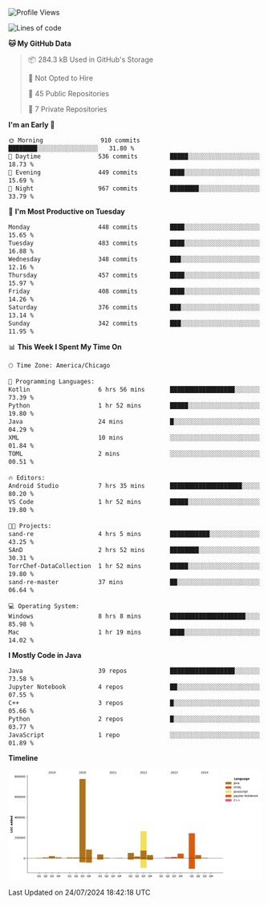 <!--START_SECTION:waka-->
![Profile Views](http://img.shields.io/badge/Profile%20Views-27-blue)

![Lines of code](https://img.shields.io/badge/From%20Hello%20World%20I%27ve%20Written-1.6%20million%20lines%20of%20code-blue)

**🐱 My GitHub Data** 

> 📦 284.3 kB Used in GitHub's Storage 
 > 
> 🚫 Not Opted to Hire
 > 
> 📜 45 Public Repositories 
 > 
> 🔑 7 Private Repositories 
 > 
**I'm an Early 🐤** 

```text
🌞 Morning                910 commits         ████████░░░░░░░░░░░░░░░░░   31.80 % 
🌆 Daytime                536 commits         █████░░░░░░░░░░░░░░░░░░░░   18.73 % 
🌃 Evening                449 commits         ████░░░░░░░░░░░░░░░░░░░░░   15.69 % 
🌙 Night                  967 commits         ████████░░░░░░░░░░░░░░░░░   33.79 % 
```
📅 **I'm Most Productive on Tuesday** 

```text
Monday                   448 commits         ████░░░░░░░░░░░░░░░░░░░░░   15.65 % 
Tuesday                  483 commits         ████░░░░░░░░░░░░░░░░░░░░░   16.88 % 
Wednesday                348 commits         ███░░░░░░░░░░░░░░░░░░░░░░   12.16 % 
Thursday                 457 commits         ████░░░░░░░░░░░░░░░░░░░░░   15.97 % 
Friday                   408 commits         ████░░░░░░░░░░░░░░░░░░░░░   14.26 % 
Saturday                 376 commits         ███░░░░░░░░░░░░░░░░░░░░░░   13.14 % 
Sunday                   342 commits         ███░░░░░░░░░░░░░░░░░░░░░░   11.95 % 
```


📊 **This Week I Spent My Time On** 

```text
🕑︎ Time Zone: America/Chicago

💬 Programming Languages: 
Kotlin                   6 hrs 56 mins       ██████████████████░░░░░░░   73.39 % 
Python                   1 hr 52 mins        █████░░░░░░░░░░░░░░░░░░░░   19.80 % 
Java                     24 mins             █░░░░░░░░░░░░░░░░░░░░░░░░   04.29 % 
XML                      10 mins             ░░░░░░░░░░░░░░░░░░░░░░░░░   01.84 % 
TOML                     2 mins              ░░░░░░░░░░░░░░░░░░░░░░░░░   00.51 % 

🔥 Editors: 
Android Studio           7 hrs 35 mins       ████████████████████░░░░░   80.20 % 
VS Code                  1 hr 52 mins        █████░░░░░░░░░░░░░░░░░░░░   19.80 % 

🐱‍💻 Projects: 
sand-re                  4 hrs 5 mins        ███████████░░░░░░░░░░░░░░   43.25 % 
SAnD                     2 hrs 52 mins       ████████░░░░░░░░░░░░░░░░░   30.31 % 
TorrChef-DataCollection  1 hr 52 mins        █████░░░░░░░░░░░░░░░░░░░░   19.80 % 
sand-re-master           37 mins             ██░░░░░░░░░░░░░░░░░░░░░░░   06.64 % 

💻 Operating System: 
Windows                  8 hrs 8 mins        █████████████████████░░░░   85.98 % 
Mac                      1 hr 19 mins        ████░░░░░░░░░░░░░░░░░░░░░   14.02 % 
```

**I Mostly Code in Java** 

```text
Java                     39 repos            ██████████████████░░░░░░░   73.58 % 
Jupyter Notebook         4 repos             ██░░░░░░░░░░░░░░░░░░░░░░░   07.55 % 
C++                      3 repos             █░░░░░░░░░░░░░░░░░░░░░░░░   05.66 % 
Python                   2 repos             █░░░░░░░░░░░░░░░░░░░░░░░░   03.77 % 
JavaScript               1 repo              ░░░░░░░░░░░░░░░░░░░░░░░░░   01.89 % 
```



**Timeline**

![Lines of Code chart](https://raw.githubusercontent.com/phanijsp/phanijsp/main/assets/bar_graph.png)


 Last Updated on 24/07/2024 18:42:18 UTC
<!--END_SECTION:waka-->
